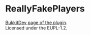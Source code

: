 # ReallyFakePlayers

[BukkitDev page of the plugin](https://dev.bukkit.org/projects/really-fake-players).  
Licensed under the EUPL-1.2.
